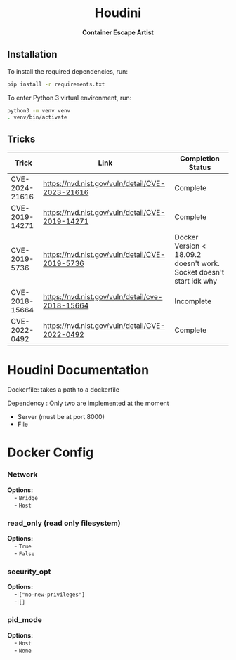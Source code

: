 <h1 align="center">Houdini</h1>

<div align="center">
  <strong>Container Escape Artist</strong>
</div>

## Installation

To install the required dependencies, run:

```bash
pip install -r requirements.txt
```

To enter Python 3 virtual environment, run:

```bash
python3 -m venv venv
. venv/bin/activate
```

## Tricks

| Trick          | Link                                            | Completion Status |
|----------      |----------                                       |----------|
| CVE-2024-21616 | https://nvd.nist.gov/vuln/detail/CVE-2023-21616 | Complete |
| CVE-2019-14271 | https://nvd.nist.gov/vuln/detail/CVE-2019-14271 | Complete |
| CVE-2019-5736  | https://nvd.nist.gov/vuln/detail/CVE-2019-5736  | Docker Version < 18.09.2 doesn't work. Socket doesn't start idk why |
| CVE-2018-15664 | https://nvd.nist.gov/vuln/detail/cve-2018-15664 | Incomplete |
| CVE-2022-0492  | https://nvd.nist.gov/vuln/detail/CVE-2022-0492  | Complete |


# **Houdini Documentation**

Dockerfile: takes a path to a dockerfile

  Dependency : Only two are implemented at the moment
  -   Server (must be at port 8000)
  -   File
   

# **Docker Config**

### Network

   **Options:**  
   &nbsp;&nbsp;&nbsp;&nbsp;- `Bridge`  
   &nbsp;&nbsp;&nbsp;&nbsp;- `Host`

### read_only (read only filesystem)

   **Options:**  
   &nbsp;&nbsp;&nbsp;&nbsp;- `True`  
   &nbsp;&nbsp;&nbsp;&nbsp;- `False`

### security_opt

   **Options:**  
   &nbsp;&nbsp;&nbsp;&nbsp;- `["no-new-privileges"]`  
   &nbsp;&nbsp;&nbsp;&nbsp;- `[]`

### pid_mode

   **Options:**  
   &nbsp;&nbsp;&nbsp;&nbsp;- `Host`  
   &nbsp;&nbsp;&nbsp;&nbsp;- `None`
